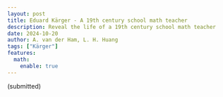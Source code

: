 ```yaml
---
layout: post
title: Eduard Kärger - A 19th century school math teacher
description: Reveal the life of a 19th century school math teacher
date: 2024-10-20
author: A. van der Ham, L. H. Huang
tags: ["Kärger"]
features:
  math:
    enable: true
---
```


(submitted)

